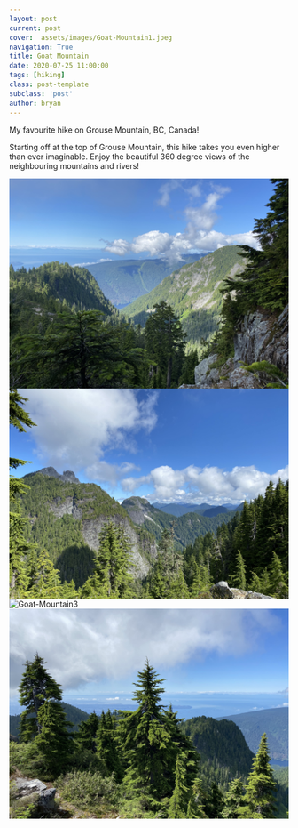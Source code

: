 ```yaml
---
layout: post
current: post
cover:  assets/images/Goat-Mountain1.jpeg
navigation: True
title: Goat Mountain
date: 2020-07-25 11:00:00
tags: [hiking]
class: post-template
subclass: 'post'
author: bryan
---
```


My favourite hike on Grouse Mountain, BC, Canada!

Starting off at the top of Grouse Mountain, this hike takes you even higher than ever imaginable. Enjoy the beautiful 360 degree views of the neighbouring mountains and rivers! 

<img max-width="100vw" align="center" src="https://github.com/bryanyu1/blog/blob/gh-pages/assets/images/Goat-Mountain1.jpeg?raw=true" alt="Goat-Mountain1">

<img max-width="100vw" align="center" src="https://github.com/bryanyu1/blog/blob/gh-pages/assets/images/Goat-Mountain2.jpeg?raw=true" alt="Goat-Mountain2">

<img max-width="100vw" align="center" src="https://github.com/bryanyu1/blog/blob/gh-pages/assets/images/Goat-Mountain3.jpeg?raw=true" alt="Goat-Mountain3">

<img max-width="100vw" align="center" src="https://github.com/bryanyu1/blog/blob/gh-pages/assets/images/Goat-Mountain4.jpeg?raw=true" alt="Goat-Mountain4">
